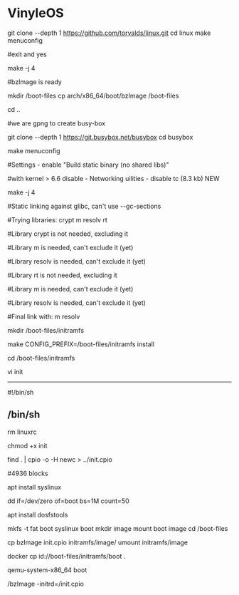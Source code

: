 # VinyleOS


git clone --depth 1 https://github.com/torvalds/linux.git
cd linux
make menuconfig

#exit and yes

make -j 4

#bzImage is ready

mkdir /boot-files
cp arch/x86_64/boot/bzImage /boot-files

cd ..

#we are gpng to create busy-box

git clone --depth 1 https://git.busybox.net/busybox
cd busybox

make menuconfig

#Settings - enable "Build static binary (no shared libs)"

#with kernel > 6.6 disable - Networking uilities - disable tc (8.3 kb) NEW

make -j 4

#Static linking against glibc, can't use --gc-sections

#Trying libraries: crypt m resolv rt

#Library crypt is not needed, excluding it

#Library m is needed, can't exclude it (yet)

#Library resolv is needed, can't exclude it (yet)

#Library rt is not needed, excluding it

#Library m is needed, can't exclude it (yet)

#Library resolv is needed, can't exclude it (yet)

#Final link with: m resolv


mkdir /boot-files/initramfs

make CONFIG_PREFIX=/boot-files/initramfs install

cd /boot-files/initramfs

vi init

----------------
#!/bin/sh

/bin/sh
----------------

rm linuxrc

chmod +x init

find . | cpio -o -H newc > ../init.cpio

#4936 blocks

apt install syslinux

dd if=/dev/zero of=boot bs=1M count=50

apt install dosfstools

mkfs -t fat boot
syslinux boot
mkdir image
mount boot image
cd /boot-files

cp bzImage init.cpio initramfs/image/
umount initramfs/image


docker cp id://boot-files/initramfs/boot .

qemu-system-x86_64 boot

/bzImage -initrd=/init.cpio
